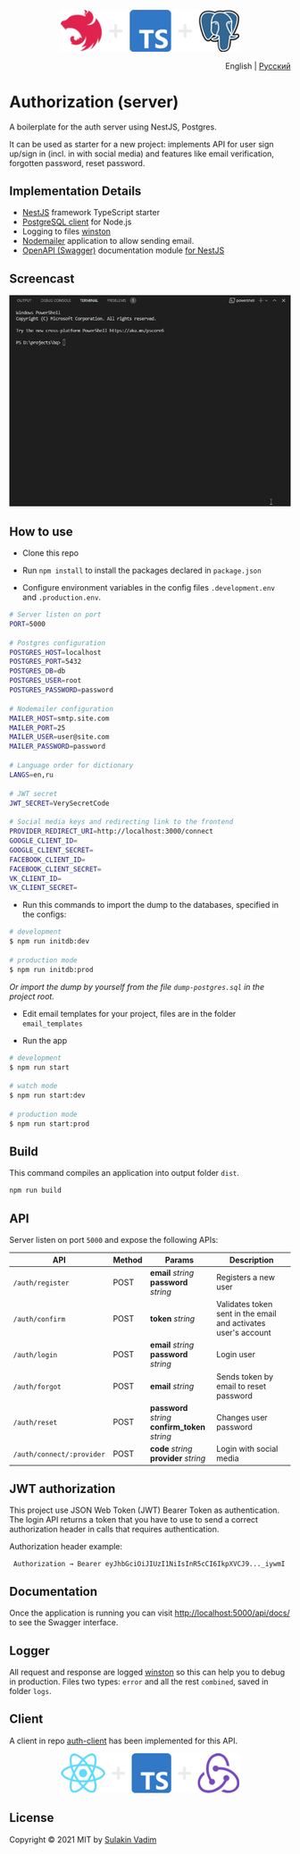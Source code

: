 <p align="center">
  <img src="./docs/images/icons__server.png" width="320" alt="Authorization (server)" />
</p>

<p align="right">
  <span>English</span> | <a href="./docs/README_RU.md">Русский</a>
</p>

# Authorization (server)

A boilerplate for the auth server using NestJS, Postgres.

It can be used as starter for a new project: implements API for user sign up/sign in (incl. in with social media) and features like email verification, forgotten password, reset password.

## Implementation Details

- [NestJS](https://github.com/nestjs/nest) framework TypeScript starter
- [PostgreSQL client](https://github.com/brianc/node-postgres) for Node.js
- Logging to files [winston](github.com/winstonjs/winston)
- [Nodemailer](https://github.com/nodemailer/nodemailer/) application to allow sending email.
- [OpenAPI (Swagger)](https://www.openapis.org/) documentation module [for NestJS](https://github.com/nestjs/swagger)

## Screencast

![Authorization screencast](./docs/images/screencast.gif)

## How to use

- Clone this repo

- Run `npm install` to install the packages declared in `package.json`

- Configure environment variables in the config files `.development.env` and `.production.env`.

```bash
# Server listen on port
PORT=5000

# Postgres configuration
POSTGRES_HOST=localhost
POSTGRES_PORT=5432
POSTGRES_DB=db
POSTGRES_USER=root
POSTGRES_PASSWORD=password

# Nodemailer configuration
MAILER_HOST=smtp.site.com
MAILER_PORT=25
MAILER_USER=user@site.com
MAILER_PASSWORD=password

# Language order for dictionary
LANGS=en,ru

# JWT secret
JWT_SECRET=VerySecretCode

# Social media keys and redirecting link to the frontend
PROVIDER_REDIRECT_URI=http://localhost:3000/connect
GOOGLE_CLIENT_ID=
GOOGLE_CLIENT_SECRET=
FACEBOOK_CLIENT_ID=
FACEBOOK_CLIENT_SECRET=
VK_CLIENT_ID=
VK_CLIENT_SECRET=
```

- Run this commands to import the dump to the databases, specified in the configs:

```bash
# development
$ npm run initdb:dev

# production mode
$ npm run initdb:prod
```

_Or import the dump by yourself from the file `dump-postgres.sql` in the project root._

- Edit email templates for your project, files are in the folder `email_templates`

- Run the app

```bash
# development
$ npm run start

# watch mode
$ npm run start:dev

# production mode
$ npm run start:prod
```

## Build

This command compiles an application into output folder `dist`.

```bash
npm run build
```

## API

Server listen on port `5000` and expose the following APIs:

| API                       | Method | Params                                              | Description                                                    |
| ------------------------- | ------ | --------------------------------------------------- | -------------------------------------------------------------- |
| `/auth/register`          | POST   | **email** _string_<br>**password** _string_         | Registers a new user                                           |
| `/auth/confirm`           | POST   | **token** _string_                                  | Validates token sent in the email and activates user's account |
| `/auth/login`             | POST   | **email** _string_<br>**password** _string_         | Login user                                                     |
| `/auth/forgot`            | POST   | **email** _string_                                  | Sends token by email to reset password                         |
| `/auth/reset`             | POST   | **password** _string_<br>**confirm_token** _string_ | Changes user password                                          |
| `/auth/connect/:provider` | POST   | **code** _string_<br>**provider** _string_          | Login with social media                                        |

## JWT authorization

This project use JSON Web Token (JWT) Bearer Token as authentication. The login API returns a token that you have to use to send a correct authorization header in calls that requires authentication.

Authorization header example:

```
 Authorization → Bearer eyJhbGciOiJIUzI1NiIsInR5cCI6IkpXVCJ9..._iywmI
```

## Documentation

Once the application is running you can visit [http://localhost:5000/api/docs/](http://localhost:5000/api/docs/) to see the Swagger interface.

## Logger

All request and response are logged [winston](github.com/winstonjs/winston) so this can help you to debug in production. Files two types: `error` and all the rest `combined`, saved in folder `logs`.

## Client

A client in repo [auth-client](https://github.com/sulakin/auth-client) has been implemented for this API.

<p align="center">
  <a href="https://github.com/sulakin/auth-client" title="Authorization (client)">
    <img src="./docs/images/icons__client.png" width="320" alt="Authorization (client) " />
  </a>
</p>

## License

Copyright © 2021 MIT by [Sulakin Vadim](https://github.com/sulakin)
